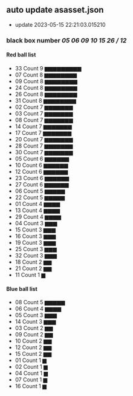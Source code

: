 ## auto update asasset.json
 - update 2023-05-15 22:21:03.015210
### black box number *05 06 09 10 15 26 / 12*
#### Red ball list
 - 33 Count  9 ▆▆▆▆▆▆▆▆▆
 - 07 Count  8 ▆▆▆▆▆▆▆▆
 - 09 Count  8 ▆▆▆▆▆▆▆▆
 - 24 Count  8 ▆▆▆▆▆▆▆▆
 - 26 Count  8 ▆▆▆▆▆▆▆▆
 - 31 Count  8 ▆▆▆▆▆▆▆▆
 - 02 Count  7 ▆▆▆▆▆▆▆
 - 03 Count  7 ▆▆▆▆▆▆▆
 - 08 Count  7 ▆▆▆▆▆▆▆
 - 14 Count  7 ▆▆▆▆▆▆▆
 - 17 Count  7 ▆▆▆▆▆▆▆
 - 20 Count  7 ▆▆▆▆▆▆▆
 - 28 Count  7 ▆▆▆▆▆▆▆
 - 30 Count  7 ▆▆▆▆▆▆▆
 - 05 Count  6 ▆▆▆▆▆▆
 - 10 Count  6 ▆▆▆▆▆▆
 - 12 Count  6 ▆▆▆▆▆▆
 - 23 Count  6 ▆▆▆▆▆▆
 - 27 Count  6 ▆▆▆▆▆▆
 - 06 Count  5 ▆▆▆▆▆
 - 22 Count  5 ▆▆▆▆▆
 - 01 Count  4 ▆▆▆▆
 - 13 Count  4 ▆▆▆▆
 - 29 Count  4 ▆▆▆▆
 - 04 Count  3 ▆▆▆
 - 15 Count  3 ▆▆▆
 - 16 Count  3 ▆▆▆
 - 19 Count  3 ▆▆▆
 - 25 Count  3 ▆▆▆
 - 32 Count  3 ▆▆▆
 - 18 Count  2 ▆▆
 - 21 Count  2 ▆▆
 - 11 Count  1 ▆
#### Blue ball list
 - 08 Count  5 ▆▆▆▆▆
 - 06 Count  4 ▆▆▆▆
 - 05 Count  3 ▆▆▆
 - 14 Count  3 ▆▆▆
 - 03 Count  2 ▆▆
 - 09 Count  2 ▆▆
 - 10 Count  2 ▆▆
 - 12 Count  2 ▆▆
 - 15 Count  2 ▆▆
 - 01 Count  1 ▆
 - 02 Count  1 ▆
 - 04 Count  1 ▆
 - 07 Count  1 ▆
 - 16 Count  1 ▆
